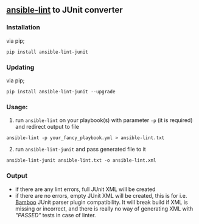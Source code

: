 [ansible-lint](https://github.com/willthames/ansible-lint) to JUnit converter
---

### Installation
via pip;
```shell
pip install ansible-lint-junit
```
### Updating
via pip;
```shell
pip install ansible-lint-junit --upgrade
```

### Usage:
1. run `ansible-lint` on your playbook(s) with parameter `-p` (it is required) and redirect output to file
  ```shell
  ansible-lint -p your_fancy_playbook.yml > ansible-lint.txt
  ```
2. run `ansible-lint-junit` and pass generated file to it
  ```shell
  ansible-lint-junit ansible-lint.txt -o ansible-lint.xml
  ```

### Output
* if there are any lint errors, full JUnit XML will be created
* if there are no errors, empty JUnit XML will be created, this is for i.e. [Bamboo](https://www.atlassian.com/software/bamboo) JUnit parser plugin compatibility.
It will break build if XML is missing or incorrect, and there is really no way of generating XML with *"PASSED"* tests in case of linter.
